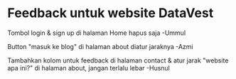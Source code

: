 # Feedback untuk website DataVest

Tombol login & sign up di halaman Home hapus saja -Ummul

Button "masuk ke blog" di halaman about diatur jaraknya -Azmi

Tambahkan kolom untuk feedback di halaman contact & atur jarak "website apa ini?" di halaman about, jangan terlalu lebar -Husnul

